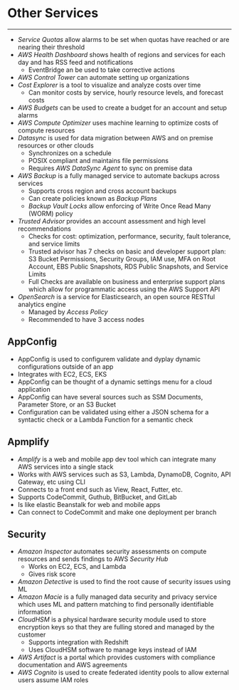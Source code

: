 # Other Services

---

- *Service Quotas* allow alarms to be set when quotas have reached or are nearing their threshold
- *AWS Health Dashboard* shows health of regions and services for each day and has RSS feed and notifications
    - EventBridge an be used to take corrective actions
- *AWS Control Tower* can automate setting up organizations
- *Cost Explorer* is a tool to visualize and analyze costs over time
    - Can monitor costs by service, hourly resource levels, and forecast costs
- *AWS Budgets*  can be used to create a budget for an account and setup alarms
- *AWS Compute Optimizer* uses machine learning to optimize costs of compute resources
- *Datasync* is used for data migration between AWS and on premise resources or other clouds
    - Synchronizes on a schedule
    - POSIX compliant and maintains file permissions
    - Requires *AWS DataSync Agent* to sync on premise data
- *AWS Backup* is a fully managed service to automate backups across services
    - Supports cross region and cross account backups
    - Can create policies known as *Backup Plans*
    - *Backup Vault Locks* allow enforcing of Write Once Read Many (WORM) policy
- *Trusted Advisor* provides an account assessment and high level recommendations
    - Checks for cost: optimization, performance, security, fault tolerance, and service limits
    - Trusted advisor has 7 checks on basic and developer support plan: S3 Bucket Permissions, Security Groups, IAM use, MFA on Root Account, EBS Public Snapshots, RDS Public Snapshots, and Service Limits
    - Full Checks are available on business and enterprise support plans which allow for programmatic access using the AWS Support API
- *OpenSearch* is a service for Elasticsearch, an open source RESTful analytics engine
    - Managed by *Access Policy*
    - Recommended to have 3 access nodes

## AppConfig

- AppConfig is used to configurem validate and dyplay dynamic configurations outside of an app
- Integrates with EC2, ECS, EKS
- AppConfig can be thought of a dynamic settings menu for a cloud application
- AppConfig can have several sources such as SSM Documents, Parameter Store, or an S3 Bucket
- Configuration can be validated using either a JSON schema for a syntactic check or a Lambda Function for a semantic check

## Apmplify

- *Amplify* is a web and mobile app dev tool which can integrate many AWS services into a single stack
- Works with AWS services such as S3, Lambda, DynamoDB, Cognito, API Gateway, etc using CLI
- Connects to a front end such as View, React, Futter, etc.
- Supports CodeCommit, Guthub, BitBucket, and GitLab
- Is like elastic Beanstalk for web and mobile apps
- Can connect to CodeCommit and make one deployment per branch

## Security

- *Amazon Inspector* automates security assessments on compute resources and sends findings to AWS *Security Hub*
    - Works on EC2, ECS, and Lambda
    - Gives risk score
- *Amazon Detective* is used to find the root cause of security issues using ML
- *Amazon Macie* is a fully managed data security and privacy service which uses ML and pattern matching to find personally identifiable information
- *CloudHSM* is a physical hardware security module used to store encryption keys so that they are fulling stored and managed by the customer
    - Supports integration with Redshift
    - Uses CloudHSM software to manage keys instead of IAM
- *AWS Artifact* is a portal which provides customers with compliance documentation and AWS agreements
- *AWS Cognito* is used to create federated identity pools to allow external users assume IAM roles

